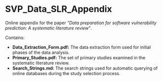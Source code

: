 # SVP_Data_SLR_Appendix

Online appendix for the paper _"Data preparation for software vulnerability prediction: A systematic literature review"_. 

Contains:  
 - __Data_Extraction_Form.pdf:__ The data extraction form used for initial phases of the data analysis.  
 - __Primary_Studies.pdf:__ The set of primary studies examined in the systematic literature review.  
 - __Search_Strings.md:__ The search strings used for automatic querying of online databases during the study selection process.  
